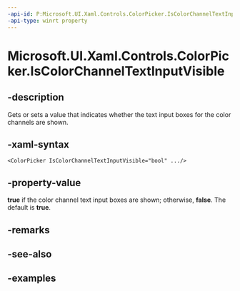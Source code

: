 ```yaml
---
-api-id: P:Microsoft.UI.Xaml.Controls.ColorPicker.IsColorChannelTextInputVisible
-api-type: winrt property
---
```


<!-- Property syntax.
public bool IsColorChannelTextInputVisible { get;  set; }
-->

# Microsoft.UI.Xaml.Controls.ColorPicker.IsColorChannelTextInputVisible

## -description

Gets or sets a value that indicates whether the text input boxes for the color channels are shown.

## -xaml-syntax

```xaml
<ColorPicker IsColorChannelTextInputVisible="bool" .../>
```

## -property-value

**true** if the color channel text input boxes are shown; otherwise, **false**. The default is **true**.

## -remarks

## -see-also

## -examples

